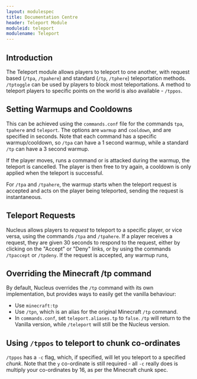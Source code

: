 ```yaml
---
layout: modulespec
title: Documentation Centre
header: Teleport Module
moduleid: teleport
modulename: Teleport
---
```


## Introduction

The Teleport module allows players to teleport to one another, with request based (`/tpa`, `/tpahere`) and standard
 (`/tp`, `/tphere`) teleportation methods. `/tptoggle` can be used by players to block most teleportations. A method to
 teleport players to specific points on the world is also available - `/tppos`.


## Setting Warmups and Cooldowns

This can be achieved using the `commands.conf` file for the commands `tpa`, `tpahere` and `teleport`. The options are
`warmup` and `cooldown`, and are specified in seconds. Note that each command has a specific warmup/cooldown, so
`/tpa` can have a 1 second warmup, while a standard `/tp` can have a 3 second warmup.

If the player moves, runs a command or is attacked during the warmup, the teleport is cancelled. The player is then free
to try again, a cooldown is only applied when the teleport is successful.

For `/tpa` and `/tpahere`, the warmup starts when the teleport request is accepted and acts on the player being teleported,
sending the request is instantaneous.

## Teleport Requests

Nucleus allows players to _request_ to teleport to a specific player, or vice versa, using the commands `/tpa` and `/tpahere`.
If a player receives a request, they are given 30 seconds to respond to the request, either by clicking on the "Accept" or "Deny"
links, or by using the commands `/tpaccept` or `/tpdeny`. If the request is accepted, any warmup runs,

## Overriding the Minecraft /tp command

By default, Nucleus overrides the `/tp` command with its own implementation, but provides ways to easily get the vanilla
behaviour:

* Use `minecraft:tp`
* Use `/tpn`, which is an alias for the original Minecraft `/tp` command.
* In `commands.conf`, set `teleport.aliases.tp` to `false`. `/tp` will return to the Vanilla version, while `/teleport` will
still be the Nucleus version.

## Using `/tppos` to teleport to chunk co-ordinates

`/tppos` has a `-c` flag, which, if specified, will let you teleport to a specified _chunk_. 
Note that the `y` co-ordinate is still required - all `-c` really does is multiply your co-ordinates by 16, as per the Minecraft
chunk spec. 
